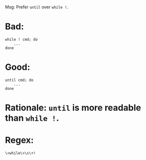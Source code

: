 Msg: Prefer `until` over `while !`.

# Bad:

    while ! cmd; do
        ...
    done

# Good:

    until cmd; do
        ...
    done

# Rationale: `until` is more readable than `while !`.

# Regex:

    \<while\>\s\+!
